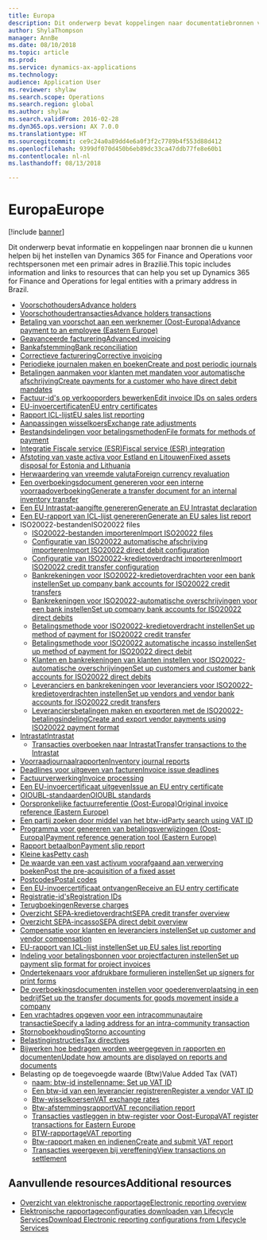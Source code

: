 ```yaml
---
title: Europa
description: Dit onderwerp bevat koppelingen naar documentatiebronnen voor Microsoft Dynamics 365 for Finance and Operations voor Europa.
author: ShylaThompson
manager: AnnBe
ms.date: 08/10/2018
ms.topic: article
ms.prod: 
ms.service: dynamics-ax-applications
ms.technology: 
audience: Application User
ms.reviewer: shylaw
ms.search.scope: Operations
ms.search.region: global
ms.author: shylaw
ms.search.validFrom: 2016-02-28
ms.dyn365.ops.version: AX 7.0.0
ms.translationtype: HT
ms.sourcegitcommit: ce9c24a0a89dd4e6a0f3f2c7789b4f553d88d412
ms.openlocfilehash: 9399df070d450b6eb89dc33ca47ddb77fe8e60b1
ms.contentlocale: nl-nl
ms.lasthandoff: 08/13/2018

---
```


# <a name="europe"></a><span data-ttu-id="39c72-103">Europa</span><span class="sxs-lookup"><span data-stu-id="39c72-103">Europe</span></span> 

[!include [banner](../includes/banner.md)]

<span data-ttu-id="39c72-104">Dit onderwerp bevat informatie en koppelingen naar bronnen die u kunnen helpen bij het instellen van Dynamics 365 for Finance and Operations voor rechtspersonen met een primair adres in Brazilië.</span><span class="sxs-lookup"><span data-stu-id="39c72-104">This topic includes information and links to resources that can help you set up Dynamics 365 for Finance and Operations for legal entities with a primary address in Brazil.</span></span> 

- [<span data-ttu-id="39c72-105">Voorschothouders</span><span class="sxs-lookup"><span data-stu-id="39c72-105">Advance holders</span></span>](emea-advance-holders.md)
 - [<span data-ttu-id="39c72-106">Voorschothoudertransacties</span><span class="sxs-lookup"><span data-stu-id="39c72-106">Advance holders transactions</span></span>](emea-advance-holders-transactions.md)
 - [<span data-ttu-id="39c72-107">Betaling van voorschot aan een werknemer (Oost-Europa)</span><span class="sxs-lookup"><span data-stu-id="39c72-107">Advance payment to an employee (Eastern Europe)</span></span>](tasks/advance-payment-employee.md)
- [<span data-ttu-id="39c72-108">Geavanceerde facturering</span><span class="sxs-lookup"><span data-stu-id="39c72-108">Advanced invoicing</span></span>](emea-advance-invoice.md)
- [<span data-ttu-id="39c72-109">Bankafstemming</span><span class="sxs-lookup"><span data-stu-id="39c72-109">Bank reconciliation</span></span>](emea-bank-reconciliation.md)
- [<span data-ttu-id="39c72-110">Correctieve facturering</span><span class="sxs-lookup"><span data-stu-id="39c72-110">Corrective invoicing</span></span>](emea-corrective-invoice.md)
- [<span data-ttu-id="39c72-111">Periodieke journalen maken en boeken</span><span class="sxs-lookup"><span data-stu-id="39c72-111">Create and post periodic journals</span></span>](emea-create-post-periodic-journals.md)
- [<span data-ttu-id="39c72-112">Betalingen aanmaken voor klanten met mandaten voor automatische afschrijving</span><span class="sxs-lookup"><span data-stu-id="39c72-112">Create payments for a customer who have direct debit mandates</span></span>](tasks/create-payments-customers-who-have-direct-debit-mandates.md)
- [<span data-ttu-id="39c72-113">Factuur-id's op verkooporders bewerken</span><span class="sxs-lookup"><span data-stu-id="39c72-113">Edit invoice IDs on sales orders</span></span>](emea-edit-invoice-id-sales-orders.md)
- [<span data-ttu-id="39c72-114">EU-invoercertificaten</span><span class="sxs-lookup"><span data-stu-id="39c72-114">EU entry certificates</span></span>](emea-entry-certificates.md)
- [<span data-ttu-id="39c72-115">Rapport ICL-lijst</span><span class="sxs-lookup"><span data-stu-id="39c72-115">EU sales list reporting</span></span>](emea-eu-sales-list.md)
- [<span data-ttu-id="39c72-116">Aanpassingen wisselkoers</span><span class="sxs-lookup"><span data-stu-id="39c72-116">Exchange rate adjustments</span></span>](emea-exchange-rate-adjustments.md)
- [<span data-ttu-id="39c72-117">Bestandsindelingen voor betalingsmethoden</span><span class="sxs-lookup"><span data-stu-id="39c72-117">File formats for methods of payment</span></span>](emea-select-file-formats-for-the-method-of-payments.md)
- [<span data-ttu-id="39c72-118">Integratie Fiscale service (ESR)</span><span class="sxs-lookup"><span data-stu-id="39c72-118">Fiscal service (ESR) integration</span></span>](emea-fiscal-service-integration.md)
- [<span data-ttu-id="39c72-119">Afstoting van vaste activa voor Estland en Litouwen</span><span class="sxs-lookup"><span data-stu-id="39c72-119">Fixed assets disposal for Estonia and Lithuania</span></span>](emea-credit-note-reverse-fixed-asset-sale.md)
- [<span data-ttu-id="39c72-120">Herwaardering van vreemde valuta</span><span class="sxs-lookup"><span data-stu-id="39c72-120">Foreign currency revaluation</span></span>](emea-foreign-currency-revaluation.md)
- [<span data-ttu-id="39c72-121">Een overboekingsdocument genereren voor een interne voorraadoverboeking</span><span class="sxs-lookup"><span data-stu-id="39c72-121">Generate a transfer document for an internal inventory transfer</span></span>](tasks/transfer-document-internal-inventory-transfer.md)
- [<span data-ttu-id="39c72-122">Een EU Intrastat-aangifte genereren</span><span class="sxs-lookup"><span data-stu-id="39c72-122">Generate an EU Intrastat declaration</span></span>](tasks/eur-00002-eu-intrastat-declaration.md)
- [<span data-ttu-id="39c72-123">Een EU-rapport van ICL-lijst genereren</span><span class="sxs-lookup"><span data-stu-id="39c72-123">Generate an EU sales list report</span></span>](tasks/eur-00011-eu-sales-list-report.md)
- <span data-ttu-id="39c72-124">ISO20022-bestanden</span><span class="sxs-lookup"><span data-stu-id="39c72-124">ISO20022 files</span></span>
  - [<span data-ttu-id="39c72-125">ISO20022-bestanden importeren</span><span class="sxs-lookup"><span data-stu-id="39c72-125">Import ISO20022 files</span></span>](emea-ISO20022-file-formats.md)
  - [<span data-ttu-id="39c72-126">Configuratie van ISO20022 automatische afschrijving importeren</span><span class="sxs-lookup"><span data-stu-id="39c72-126">Import ISO20022 direct debit configuration</span></span>](tasks/import-iso20022-direct-debit-configuration.md)
  - [<span data-ttu-id="39c72-127">Configuratie van ISO20022-kredietoverdracht importeren</span><span class="sxs-lookup"><span data-stu-id="39c72-127">Import ISO20022 credit transfer configuration</span></span>](tasks/import-iso20022-credit-transfer-configuration.md)
  - [<span data-ttu-id="39c72-128">Bankrekeningen voor ISO20022-kredietoverdrachten voor een bank instellen</span><span class="sxs-lookup"><span data-stu-id="39c72-128">Set up company bank accounts for ISO20022 credit transfers</span></span>](tasks/set-up-company-bank-accounts-iso20022-credit-transfers.md)
  - [<span data-ttu-id="39c72-129">Bankrekeningen voor ISO20022-automatische overschrijvingen voor een bank instellen</span><span class="sxs-lookup"><span data-stu-id="39c72-129">Set up company bank accounts for ISO20022 direct debits</span></span>](tasks/set-up-company-bank-accounts-iso20022-direct-debits.md)
  - [<span data-ttu-id="39c72-130">Betalingsmethode voor ISO20022-kredietoverdracht instellen</span><span class="sxs-lookup"><span data-stu-id="39c72-130">Set up method of payment for ISO20022 credit transfer</span></span>](tasks/set-up-method-payment-iso20022-credit-transfer.md)
  - [<span data-ttu-id="39c72-131">Betalingsmethode voor ISO20022 automatische incasso instellen</span><span class="sxs-lookup"><span data-stu-id="39c72-131">Set up method of payment for ISO20022 direct debit</span></span>](tasks/setup-method-payment-iso20022-direct-debit.md)
  - [<span data-ttu-id="39c72-132">Klanten en bankrekeningen van klanten instellen voor ISO20022-automatische overschrijvingen</span><span class="sxs-lookup"><span data-stu-id="39c72-132">Set up customers and customer bank accounts for ISO20022 direct debits</span></span>](tasks/set-up-bank-accounts-iso20022-direct-debits.md)
  - [<span data-ttu-id="39c72-133">Leveranciers en bankrekeningen voor leveranciers voor ISO20022-kredietoverdrachten instellen</span><span class="sxs-lookup"><span data-stu-id="39c72-133">Set up vendors and vendor bank accounts for ISO20022 credit transfers</span></span>](tasks/set-up-vendor-iso20022-credit-transfers.md)
  - [<span data-ttu-id="39c72-134">Leveranciersbetalingen maken en exporteren met de ISO20022-betalingsindeling</span><span class="sxs-lookup"><span data-stu-id="39c72-134">Create and export vendor payments using ISO20022 payment format</span></span>](tasks/create-export-vendor-payments-iso20022-payment-format.md)
- [<span data-ttu-id="39c72-135">Intrastat</span><span class="sxs-lookup"><span data-stu-id="39c72-135">Intrastat</span></span>](emea-intrastat.md)
  - [<span data-ttu-id="39c72-136">Transacties overboeken naar Intrastat</span><span class="sxs-lookup"><span data-stu-id="39c72-136">Transfer transactions to the Intrastat</span></span>](tasks/transfer-transactions-intrastat.md)
- [<span data-ttu-id="39c72-137">Voorraadjournaalrapporten</span><span class="sxs-lookup"><span data-stu-id="39c72-137">Inventory journal reports</span></span>](emea-set-up-report-inventory-journal-names.md)
- [<span data-ttu-id="39c72-138">Deadlines voor uitgeven van facturen</span><span class="sxs-lookup"><span data-stu-id="39c72-138">Invoice issue deadlines</span></span>](emea-invoice-issue-deadline.md)
- [<span data-ttu-id="39c72-139">Factuurverwerking</span><span class="sxs-lookup"><span data-stu-id="39c72-139">Invoice processing</span></span>](emea-invoice-processing.md)
- [<span data-ttu-id="39c72-140">Een EU-invoercertificaat uitgeven</span><span class="sxs-lookup"><span data-stu-id="39c72-140">Issue an EU entry certificate</span></span>](tasks/eur-00012-issue-eu-entry-certificate.md)
- [<span data-ttu-id="39c72-141">OIOUBL-standaarden</span><span class="sxs-lookup"><span data-stu-id="39c72-141">OIOUBL standards</span></span>](emea-oioubl-standards-electronic-invoicing.md)
- [<span data-ttu-id="39c72-142">Oorspronkelijke factuurreferentie (Oost-Europa)</span><span class="sxs-lookup"><span data-stu-id="39c72-142">Original invoice reference (Eastern Europe)</span></span>](tasks/ee-00004-original-invoice-reference.md)
- [<span data-ttu-id="39c72-143">Een partij zoeken door middel van het btw-id</span><span class="sxs-lookup"><span data-stu-id="39c72-143">Party search using VAT ID</span></span>](tasks/eur-00015-party-search-vat-id.md)
- [<span data-ttu-id="39c72-144">Programma voor genereren van betalingsverwijzingen (Oost-Europa)</span><span class="sxs-lookup"><span data-stu-id="39c72-144">Payment reference generation tool (Eastern Europe)</span></span>](tasks/ee-00015-payment-reference-generation-tool.md)
- [<span data-ttu-id="39c72-145">Rapport betaalbon</span><span class="sxs-lookup"><span data-stu-id="39c72-145">Payment slip report</span></span>](emea-eur-payment-slip-report-giro.md)
- [<span data-ttu-id="39c72-146">Kleine kas</span><span class="sxs-lookup"><span data-stu-id="39c72-146">Petty cash</span></span>](emea-petty-cash.md)
- [<span data-ttu-id="39c72-147">De waarde van een vast activum voorafgaand aan verwerving boeken</span><span class="sxs-lookup"><span data-stu-id="39c72-147">Post the pre-acquisition of a fixed asset</span></span>](emea-pre-acquisition-acquisition-fixed-asset.md)
- [<span data-ttu-id="39c72-148">Postcodes</span><span class="sxs-lookup"><span data-stu-id="39c72-148">Postal codes</span></span>](emea-import-create-postal-codes-manually.md)
- [<span data-ttu-id="39c72-149">Een EU-invoercertificaat ontvangen</span><span class="sxs-lookup"><span data-stu-id="39c72-149">Receive an EU entry certificate</span></span>](tasks/eur-00012-receive-eu-entry-certificate.md)
- [<span data-ttu-id="39c72-150">Registratie-id's</span><span class="sxs-lookup"><span data-stu-id="39c72-150">Registration IDs</span></span>](emea-registration-ids.md)
- [<span data-ttu-id="39c72-151">Terugboekingen</span><span class="sxs-lookup"><span data-stu-id="39c72-151">Reverse charges</span></span>](emea-reverse-charge.md)
- [<span data-ttu-id="39c72-152">Overzicht SEPA-kredietoverdracht</span><span class="sxs-lookup"><span data-stu-id="39c72-152">SEPA credit transfer overview</span></span>](../accounts-payable/sepa-credit-transfer.md)
- [<span data-ttu-id="39c72-153">Overzicht SEPA-incasso</span><span class="sxs-lookup"><span data-stu-id="39c72-153">SEPA direct debit overview</span></span>](../accounts-receivable/sepa-direct-debit-overview.md)
- [<span data-ttu-id="39c72-154">Compensatie voor klanten en leveranciers instellen</span><span class="sxs-lookup"><span data-stu-id="39c72-154">Set up customer and vendor compensation</span></span>](emea-compensation-customer-vendor-transactions.md)
- [<span data-ttu-id="39c72-155">EU-rapport van ICL-lijst instellen</span><span class="sxs-lookup"><span data-stu-id="39c72-155">Set up EU sales list reporting</span></span>](tasks/eur-00011-eu-sales-list-reporting.md)
- [<span data-ttu-id="39c72-156">Indeling voor betalingsbonnen voor projectfacturen instellen</span><span class="sxs-lookup"><span data-stu-id="39c72-156">Set up payment slip format for project invoices</span></span>](tasks/set-up-payment-slip-format-project-invoices.md)
- [<span data-ttu-id="39c72-157">Ondertekenaars voor afdrukbare formulieren instellen</span><span class="sxs-lookup"><span data-stu-id="39c72-157">Set up signers for print forms</span></span>](emea-set-up-signers-for-printing-forms.md)
- [<span data-ttu-id="39c72-158">De overboekingsdocumenten instellen voor goederenverplaatsing in een bedrijf</span><span class="sxs-lookup"><span data-stu-id="39c72-158">Set up the transfer documents for goods movement inside a company</span></span>](tasks/set-up-transfer-documents-goods-movement-inside-company.md)
- [<span data-ttu-id="39c72-159">Een vrachtadres opgeven voor een intracommunautaire transactie</span><span class="sxs-lookup"><span data-stu-id="39c72-159">Specify a lading address for an intra-community transaction</span></span>](tasks/eur-00002-specify-lading-address-intra-community.md)
- [<span data-ttu-id="39c72-160">Stornoboekhouding</span><span class="sxs-lookup"><span data-stu-id="39c72-160">Storno accounting</span></span>](emea-storno.md)
- [<span data-ttu-id="39c72-161">Belastinginstructies</span><span class="sxs-lookup"><span data-stu-id="39c72-161">Tax directives</span></span>](emea-tax-directives.md)
- [<span data-ttu-id="39c72-162">Bijwerken hoe bedragen worden weergegeven in rapporten en documenten</span><span class="sxs-lookup"><span data-stu-id="39c72-162">Update how amounts are displayed on reports and documents</span></span>](emea-amount-printing-forms.md)
- <span data-ttu-id="39c72-163">Belasting op de toegevoegde waarde (Btw)</span><span class="sxs-lookup"><span data-stu-id="39c72-163">Value Added Tax (VAT)</span></span>
  - [<span data-ttu-id="39c72-164">naam: btw-id instellen</span><span class="sxs-lookup"><span data-stu-id="39c72-164">name: Set up VAT ID</span></span>](tasks/eur-00015-vat-id.md)
  - [<span data-ttu-id="39c72-165">Een btw-id van een leverancier registreren</span><span class="sxs-lookup"><span data-stu-id="39c72-165">Register a vendor VAT ID</span></span>](tasks/eur-00015-registration-vendor-vat-id.md)
  - [<span data-ttu-id="39c72-166">Btw-wisselkoersen</span><span class="sxs-lookup"><span data-stu-id="39c72-166">VAT exchange rates</span></span>](emea-vat-exchange-rate.md)
  - [<span data-ttu-id="39c72-167">Btw-afstemmingsrapport</span><span class="sxs-lookup"><span data-stu-id="39c72-167">VAT reconciliation report</span></span>](tasks/eur-00018-vat-reconciliation-report.md)
  - [<span data-ttu-id="39c72-168">Transacties vastleggen in btw-register voor Oost-Europa</span><span class="sxs-lookup"><span data-stu-id="39c72-168">VAT register transactions for Eastern Europe</span></span>](emea-vat-register-transactions.md)
  - [<span data-ttu-id="39c72-169">BTW-rapportage</span><span class="sxs-lookup"><span data-stu-id="39c72-169">VAT reporting</span></span>](emea-vat-reporting.md)
  - [<span data-ttu-id="39c72-170">Btw-rapport maken en indienen</span><span class="sxs-lookup"><span data-stu-id="39c72-170">Create and submit VAT report</span></span>](tasks/create-submit-vat-report.md)
  - [<span data-ttu-id="39c72-171">Transacties weergeven bij vereffening</span><span class="sxs-lookup"><span data-stu-id="39c72-171">View transactions on settlement</span></span>](emea-transactions-settlement-form.md)

## <a name="additional-resources"></a><span data-ttu-id="39c72-172">Aanvullende resources</span><span class="sxs-lookup"><span data-stu-id="39c72-172">Additional resources</span></span>

- [<span data-ttu-id="39c72-173">Overzicht van elektronische rapportage</span><span class="sxs-lookup"><span data-stu-id="39c72-173">Electronic reporting overview</span></span>](../../dev-itpro/analytics/general-electronic-reporting.md)
- [<span data-ttu-id="39c72-174">Elektronische rapportageconfiguraties downloaden van Lifecycle Services</span><span class="sxs-lookup"><span data-stu-id="39c72-174">Download Electronic reporting configurations from Lifecycle Services</span></span>](../../dev-itpro/analytics/download-electronic-reporting-configuration-lcs.md)


